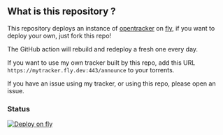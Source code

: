 ## What is this repository ?

This repository deploys an instance of [opentracker](http://erdgeist.org/arts/software/opentracker/) on [fly](http://fly.io), if you want to deploy your own, just fork this repo!

The GitHub action will rebuild and redeploy a fresh one every day.

If you want to use my own tracker built by this repo, add this URL ```https://mytracker.fly.dev:443/announce``` to your torrents.

If you have an issue using my tracker, or using this repo, please open an issue.

### Status
[![Deploy on fly](https://github.com/amaumene/flyopentracker/actions/workflows/main.yml/badge.svg)](https://github.com/amaumene/flyopentracker/actions/workflows/main.yml)
